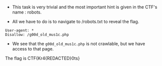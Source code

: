 - This task is very trivial and the most important hint is given in the CTF's name : robots.   

- All we have to do is to navigate to /robots.txt to reveal the flag.  

```
User-agent: *
Disallow: /g00d_old_mus1c.php
```

- We see that the `g00d_old_mus1c.php` is not crawlable, but we have access to that page.  

The flag is CTF{Kr4{REDACTED}0ts}